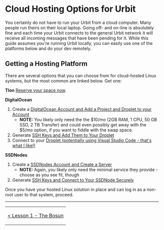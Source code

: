 # Cloud Hosting Options for Urbit
You certainly do not have to run your Urbit from a cloud computer. Many people run theirs on their local laptop. Going off- and on-line is absolutely fine and each time your Urbit connects to the general Urbit network it will receive all incoming messages that have been pending for it. While this guide assumes you're running Urbit locally, you can easily use one of the platforms below and do your dev remotely.

## Getting a Hosting Platform
There are several options that you can choose from for cloud-hosted Linux systems, but the most common are linked below.  Get one:

**Tlon**
[Reserve your space now](https://urbit.typeform.com/to/zQ9QOV3Z#source=tlon_io).

**DigitalOcean**
1. Create a [DigitalOcean Account and Add a Project and Droplet to your Account](https://www.digitalocean.com/docs/droplets/how-to/create/#:~:text=You%20can%20create%20one%20from,open%20the%20Droplet%20create%20page.)
    * **NOTE:** You likely only need the the $10/mo (2GB RAM, 1 CPU, 50 GB SSD, 2 TB Transfer) and could even possibly get away with the $5/mo option, if you want to fiddle with the swap space.
2. Generate [SSH Keys and Add Them to Your Droplet](https://www.digitalocean.com/docs/droplets/how-to/add-ssh-keys/)
3. Connect to your [Droplet (potentially using Visual Studio Code - that's what I like!)](https://www.digitalocean.com/community/tutorials/how-to-use-visual-studio-code-for-remote-development-via-the-remote-ssh-plugin)

**SSDNodes**
1. Create a [SSDNodes Account and Create a Server](https://www.ssdnodes.com/)
    * **NOTE:** Again, you likely only need the minimal service they provide - choose as you see fit, though
2. Generate [SSH Keys and Connect to Your SSDNode Securely](https://blog.ssdnodes.com/blog/connecting-vps-ssh-security/)

Once you have your hosted Linux solution in place and can log in as a non-root user to that system, proceed.

<hr>
<table>
<tr>
<td>

[< Lesson 1 - The Bosun](./lesson1-the-bosun.md)
</td>
</tr>
</table>